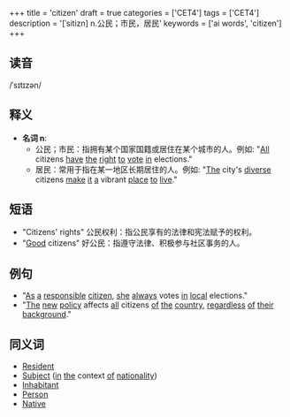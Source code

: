 +++
title = 'citizen'
draft = true
categories = ['CET4']
tags = ['CET4']
description = '[ˈsitizn] n.公民；市民，居民'
keywords = ['ai words', 'citizen']
+++

## 读音
/ˈsɪtɪzən/

## 释义
- **名词 n**:
  - 公民；市民：指拥有某个国家国籍或居住在某个城市的人。例如: "[All](/post/all/) citizens [have](/post/have/) [the](/post/the/) [right](/post/right/) [to](/post/to/) [vote](/post/vote/) [in](/post/in/) elections."
  - 居民：常用于指在某一地区长期居住的人。例如: "[The](/post/the/) city's [diverse](/post/diverse/) citizens [make](/post/make/) [it](/post/it/) [a](/post/a/) vibrant [place](/post/place/) [to](/post/to/) [live](/post/live/)."

## 短语
- "Citizens' rights" 公民权利：指公民享有的法律和宪法赋予的权利。
- "[Good](/post/good/) citizens" 好公民：指遵守法律、积极参与社区事务的人。

## 例句
- "[As](/post/as/) [a](/post/a/) [responsible](/post/responsible/) [citizen](/post/citizen/), [she](/post/she/) [always](/post/always/) votes [in](/post/in/) [local](/post/local/) elections."
- "[The](/post/the/) [new](/post/new/) [policy](/post/policy/) affects [all](/post/all/) citizens [of](/post/of/) [the](/post/the/) [country](/post/country/), [regardless](/post/regardless/) [of](/post/of/) [their](/post/their/) [background](/post/background/)."

## 同义词
- [Resident](/post/resident/)
- [Subject](/post/subject/) ([in](/post/in/) [the](/post/the/) context [of](/post/of/) [nationality](/post/nationality/))
- [Inhabitant](/post/inhabitant/)
- [Person](/post/person/)
- [Native](/post/native/)

